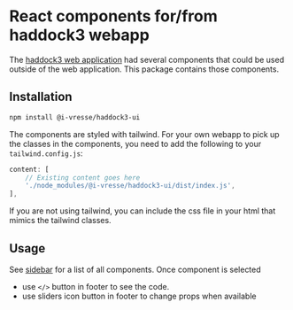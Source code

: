 # React components for/from haddock3 webapp

The [haddock3 web application](https://github.com/i-VRESSE/haddock3-webapp) had several components that could be used outside of the web application. This package contains those components.

## Installation

```bash
npm install @i-vresse/haddock3-ui
```

The components are styled with tailwind.
For your own webapp to pick up the classes in the components, you need to add the following to your `tailwind.config.js`:

```js
content: [
    // Existing content goes here
    './node_modules/@i-vresse/haddock3-ui/dist/index.js',
],
```

If you are not using tailwind, you can include the css file in your html that mimics the tailwind classes.

## Usage

See [sidebar](https://i-VRESSE.github.io/haddock3-ui) for a list of all components.
Once component is selected
- use `</>` button in footer to see the code.
- use sliders icon button in footer to change props when available
